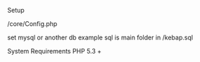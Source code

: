 Setup

/core/Config.php

set mysql or another db
example sql is main folder in /kebap.sql


System Requirements
PHP 5.3 +
